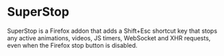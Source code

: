 SuperStop
=========

SuperStop is a Firefox addon that adds a Shift+Esc shortcut key that stops any
active animations, videos, JS timers, WebSocket and XHR requests, even when the
Firefox stop button is disabled.
